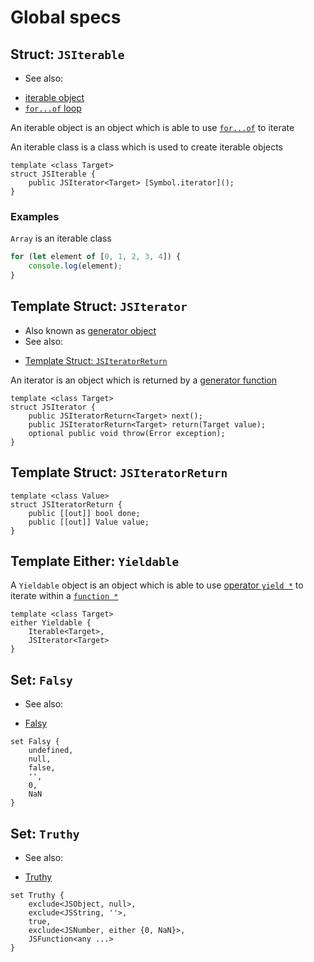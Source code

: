 
# Global specs

## Struct: `JSIterable`

 * See also:
  - [iterable object](https://developer.mozilla.org/en-US/docs/Web/JavaScript/Guide/Iterators_and_Generators#Iterables)
  - [`for...of` loop](https://developer.mozilla.org/en-US/docs/Web/JavaScript/Reference/Statements/for...of)

An iterable object is an object which is able to use [`for...of`](https://developer.mozilla.org/en-US/docs/Web/JavaScript/Reference/Statements/for...of) to iterate

An iterable class is a class which is used to create iterable objects

```
template <class Target>
struct JSIterable {
	public JSIterator<Target> [Symbol.iterator]();
}
```

### Examples

`Array` is an iterable class
```javascript
for (let element of [0, 1, 2, 3, 4]) {
	console.log(element);
}
```

## Template Struct: `JSIterator`

 * Also known as [generator object](https://developer.mozilla.org/vi/docs/Web/JavaScript/Reference/Global_Objects/Generator)
 * See also:
  - [Template Struct: `JSIteratorReturn`](./readme.md#template-struct-jsiteratorreturn)

An iterator is an object which is returned by a [generator function](./readme.md#template-function-generator)

```
template <class Target>
struct JSIterator {
	public JSIteratorReturn<Target> next();
	public JSIteratorReturn<Target> return(Target value);
	optional public void throw(Error exception);
}
```

## Template Struct: `JSIteratorReturn`

```
template <class Value>
struct JSIteratorReturn {
	public [[out]] bool done;
	public [[out]] Value value;
}
```

## Template Either: `Yieldable`

A `Yieldable` object is an object which is able to use [operator `yield *`](https://developer.mozilla.org/en-US/docs/Web/JavaScript/Reference/Operators/yield*) to iterate within a [`function *`](https://developer.mozilla.org/en-US/docs/Web/JavaScript/Reference/Statements/function*)

```
template <class Target>
either Yieldable {
	Iterable<Target>,
	JSIterator<Target>
}
```

## Set: `Falsy`

 * See also:
  - [Falsy](https://developer.mozilla.org/vi/docs/Glossary/Falsy)

```
set Falsy {
	undefined,
	null,
	false,
	'',
	0,
	NaN
}
```

## Set: `Truthy`

 * See also:
  - [Truthy](https://developer.mozilla.org/en-US/docs/Glossary/Truthy)

```
set Truthy {
	exclude<JSObject, null>,
	exclude<JSString, ''>,
	true,
	exclude<JSNumber, either {0, NaN}>,
	JSFunction<any ...>
}
```
